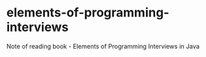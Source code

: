 # elements-of-programming-interviews
Note of reading book - Elements of Programming Interviews in Java
